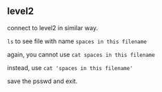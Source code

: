 ## **level2**

connect to level2 in similar way.

`ls` to see file with name `spaces in this filename`

again, you cannot use `cat spaces in this filename`

instead, use `cat 'spaces in this filename'`

save the psswd and exit.

